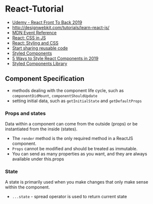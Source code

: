 # React-Tutorial
* [Udemy - React Front To Back 2019](https://www.udemy.com/modern-react-front-to-back/?couponCode=TRAVERSYMEDIA)
* http://designwebkit.com/tutorials/learn-react-js/
* [MDN Event Reference](https://developer.mozilla.org/en-US/docs/Web/Events)
* [React: CSS in JS](https://speakerdeck.com/vjeux/react-css-in-js)
* [React: Styling and CSS](https://reactjs.org/docs/faq-styling.html)
* [Start sharing reusable code](https://bit.dev/)
* [Styled Components](https://github.com/styled-components/styled-components)
* [5 Ways to Style React Components in 2019](https://blog.bitsrc.io/5-ways-to-style-react-components-in-2019-30f1ccc2b5b)
* [Styled Components Library](https://www.styled-components.com/docs/basics#motivation)

## Component Specification
* methods dealing with the component life cycle, such as `componentDidMount`, `componentShouldUpdate`
* setting initial data, such as `getInitialState` and `getDefaultProps`
### Props and states
Data within a component can come from the outside (props) or be instantiated from the inside (states).
* The `render` method is the only required method in a ReactJS component. 
* `Props` cannot be modified and should be treated as immutable.
* You can send as many properties as you want, and they are always available under this.props

### State
A state is primarily used when you make changes that only make sense within the component.
* `...state` - spread operator is used to return current state
